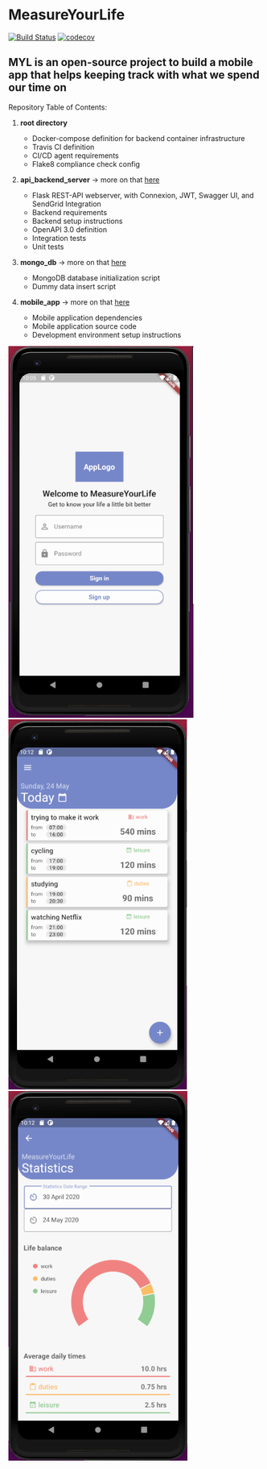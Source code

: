 # MeasureYourLife

[![Build Status](https://travis-ci.com/measure-your-life-squad/measure-your-life.svg?branch=develop)](https://travis-ci.com/measure-your-life-squad/measure-your-life)
[![codecov](https://codecov.io/gh/measure-your-life-squad/measure-your-life/branch/develop/graph/badge.svg)](https://codecov.io/gh/measure-your-life-squad/measure-your-life)

## MYL is an open-source project to build a mobile app that helps keeping track with what we spend our time on

Repository Table of Contents:

1. **root directory**
    - Docker-compose definition for backend container infrastructure
    - Travis CI definition
    - CI/CD agent requirements
    - Flake8 compliance check config

2. **api_backend_server** -> more on that [here](api_backend_server/README.md)
    - Flask REST-API webserver, with Connexion, JWT, Swagger UI, and SendGrid Integration
    - Backend requirements
    - Backend setup instructions
    - OpenAPI 3.0 definition
    - Integration tests
    - Unit tests

3. **mongo_db** -> more on that [here](mongo_db/README.md)
    - MongoDB database initialization script
    - Dummy data insert script

4. **mobile_app** -> more on that [here](mobile_app/README.md)
    - Mobile application dependencies
    - Mobile application source code
    - Development environment setup instructions

![Screenshot](1.png) ![Screenshot](2.png)  ![Screenshot](3.png)